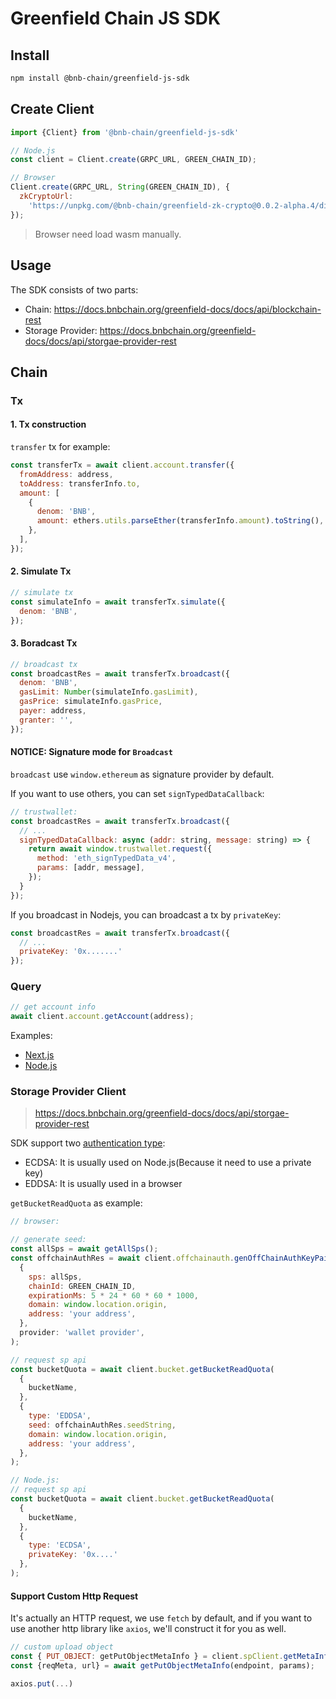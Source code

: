 # Greenfield Chain JS SDK

## Install

```bash
npm install @bnb-chain/greenfield-js-sdk
```

## Create Client
```js
import {Client} from '@bnb-chain/greenfield-js-sdk'

// Node.js
const client = Client.create(GRPC_URL, GREEN_CHAIN_ID);

// Browser
Client.create(GRPC_URL, String(GREEN_CHAIN_ID), {
  zkCryptoUrl:
    'https://unpkg.com/@bnb-chain/greenfield-zk-crypto@0.0.2-alpha.4/dist/node/zk-crypto.wasm',
});
```

> Browser need load wasm manually.

## Usage

The SDK consists of two parts:

* Chain: https://docs.bnbchain.org/greenfield-docs/docs/api/blockchain-rest
* Storage Provider: https://docs.bnbchain.org/greenfield-docs/docs/api/storgae-provider-rest

## Chain

### Tx

#### 1. Tx construction

`transfer` tx for example:

```js
const transferTx = await client.account.transfer({
  fromAddress: address,
  toAddress: transferInfo.to,
  amount: [
    {
      denom: 'BNB',
      amount: ethers.utils.parseEther(transferInfo.amount).toString(),
    },
  ],
});
```

#### 2. Simulate Tx

```js
// simulate tx
const simulateInfo = await transferTx.simulate({
  denom: 'BNB',
});
```

#### 3. Boradcast Tx

```js
// broadcast tx
const broadcastRes = await transferTx.broadcast({
  denom: 'BNB',
  gasLimit: Number(simulateInfo.gasLimit),
  gasPrice: simulateInfo.gasPrice,
  payer: address,
  granter: '',
});
```

#### NOTICE: Signature mode for `Broadcast`  

`broadcast` use `window.ethereum` as signature provider by default.

If you want to use others, you can set `signTypedDataCallback`:

```js
// trustwallet:
const broadcastRes = await transferTx.broadcast({
  // ...
  signTypedDataCallback: async (addr: string, message: string) => {
    return await window.trustwallet.request({
      method: 'eth_signTypedData_v4',
      params: [addr, message],
    });
  }
});
```

If you broadcast in Nodejs, you can broadcast a tx by `privateKey`:
```js
const broadcastRes = await transferTx.broadcast({
  // ...
  privateKey: '0x.......'
});
```

### Query

```js
// get account info
await client.account.getAccount(address);
```

Examples:
* [Next.js](../../examples/nextjs/README.md)
* [Node.js](../../examples/nodejs/README.md)

### Storage Provider Client

> https://docs.bnbchain.org/greenfield-docs/docs/api/storgae-provider-rest

SDK support two [authentication type](https://docs.bnbchain.org/greenfield-docs/docs/api/storgae-provider-rest#authentication-type):

* ECDSA: It is usually used on Node.js(Because it need to use a private key)
* EDDSA: It is usually used in a browser

`getBucketReadQuota` as example:

```js
// browser:

// generate seed:
const allSps = await getAllSps();
const offchainAuthRes = await client.offchainauth.genOffChainAuthKeyPairAndUpload(
  {
    sps: allSps,
    chainId: GREEN_CHAIN_ID,
    expirationMs: 5 * 24 * 60 * 60 * 1000,
    domain: window.location.origin,
    address: 'your address',
  },
  provider: 'wallet provider',
);

// request sp api
const bucketQuota = await client.bucket.getBucketReadQuota(
  {
    bucketName,
  },
  {
    type: 'EDDSA',
    seed: offchainAuthRes.seedString,
    domain: window.location.origin,
    address: 'your address',
  },
);
```

```js
// Node.js:
// request sp api
const bucketQuota = await client.bucket.getBucketReadQuota(
  {
    bucketName,
  },
  {
    type: 'ECDSA',
    privateKey: '0x....'
  },
);
```

#### Support Custom Http Request

It's actually an HTTP request, we use `fetch` by default, and if you want to use another http library like `axios`, we'll construct it for you as well.

```js
// custom upload object
const { PUT_OBJECT: getPutObjectMetaInfo } = client.spClient.getMetaInfo(endpoint, payload);
const {reqMeta, url} = await getPutObjectMetaInfo(endpoint, params);

axios.put(...)
```

